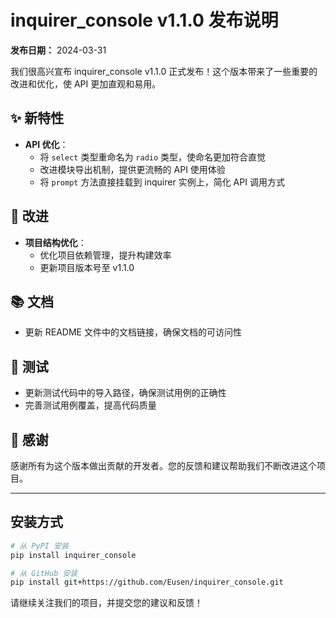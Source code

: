 # inquirer_console v1.1.0 发布说明

**发布日期：** 2024-03-31

我们很高兴宣布 inquirer_console v1.1.0 正式发布！这个版本带来了一些重要的改进和优化，使 API 更加直观和易用。

## ✨ 新特性

- **API 优化**：
  - 将 `select` 类型重命名为 `radio` 类型，使命名更加符合直觉
  - 改进模块导出机制，提供更流畅的 API 使用体验
  - 将 `prompt` 方法直接挂载到 inquirer 实例上，简化 API 调用方式

## 🔧 改进

- **项目结构优化**：
  - 优化项目依赖管理，提升构建效率
  - 更新项目版本号至 v1.1.0

## 📚 文档

- 更新 README 文件中的文档链接，确保文档的可访问性

## 🧪 测试

- 更新测试代码中的导入路径，确保测试用例的正确性
- 完善测试用例覆盖，提高代码质量

## 💖 感谢

感谢所有为这个版本做出贡献的开发者。您的反馈和建议帮助我们不断改进这个项目。

---

## 安装方式

```bash
# 从 PyPI 安装
pip install inquirer_console

# 从 GitHub 安装
pip install git+https://github.com/Eusen/inquirer_console.git
```


请继续关注我们的项目，并提交您的建议和反馈！
